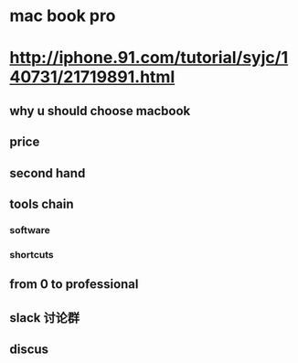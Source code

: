 # mac book pro
# http://iphone.91.com/tutorial/syjc/140731/21719891.html

## why u should choose macbook

## price
## second hand

## tools chain
### software
### shortcuts

## from 0 to professional

## slack 讨论群
## discus
